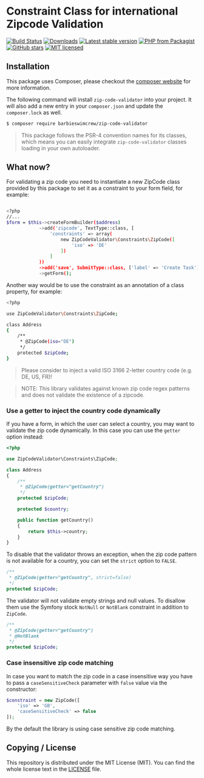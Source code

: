 # Constraint Class for international Zipcode Validation

[![Build Status](https://github.com/barbieswimcrew/zip-code-validator/actions/workflows/ci.yaml/badge.svg)](https://github.com/barbieswimcrew/zip-code-validator/actions/workflows/ci.yaml)
[![Downloads](https://img.shields.io/packagist/dt/barbieswimcrew/zip-code-validator.svg?style=flat-square)](https://packagist.org/packages/barbieswimcrew/zip-code-validator)
[![Latest stable version](https://img.shields.io/packagist/v/barbieswimcrew/zip-code-validator.svg?style=flat-square)](https://packagist.org/packages/barbieswimcrew/zip-code-validator)
[![PHP from Packagist](https://img.shields.io/packagist/php-v/barbieswimcrew/zip-code-validator.svg?style=flat-square)](./composer.json)
[![GitHub stars](https://img.shields.io/github/stars/barbieswimcrew/zip-code-validator.svg?style=flat-square&label=Stars&style=flat-square)](https://github.com/barbieswimcrew/zip-code-validator/stargazers)
[![MIT licensed](https://img.shields.io/github/license/barbieswimcrew/zip-code-validator.svg?style=flat-square)](https://github.com/barbieswimcrew/zip-code-validator/blob/master/LICENSE)

## Installation
This package uses Composer, please checkout the [composer website](https://getcomposer.org) for more information.

The following command will install `zip-code-validator` into your project. It will also add a new entry in your `composer.json` and update the `composer.lock` as well.

```bash
$ composer require barbieswimcrew/zip-code-validator
```

> This package follows the PSR-4 convention names for its classes, which means you can easily integrate `zip-code-validator` classes loading in your own autoloader.

## What now?
For validating a zip code you need to instantiate a new ZipCode class provided by this package to set it as a constraint to your form field, for example:

```bash

<?php
//...
$form = $this->createFormBuilder($address)
            ->add('zipcode', TextType::class, [
                'constraints' => array(
                    new ZipCodeValidator\Constraints\ZipCode([
                        'iso' => 'DE'
                    ])
                ]
            ))
            ->add('save', SubmitType::class, ['label' => 'Create Task'])
            ->getForm();
```

Another way would be to use the constraint as an annotation of a class property, for example:
```bash
<?php

use ZipCodeValidator\Constraints\ZipCode;

class Address
{
    /**
     * @ZipCode(iso="DE")
     */
    protected $zipCode;
}
```

>  Please consider to inject a valid ISO 3166 2-letter country code (e.g. DE, US, FR)!

>  NOTE: This library validates against known zip code regex patterns and does not validate the existence of a zipcode.

### Use a getter to inject the country code dynamically

If you have a form, in which the user can select a country, you may want to validate the zip code dynamically.
In this case you can use the `getter` option instead:

```php
<?php

use ZipCodeValidator\Constraints\ZipCode;

class Address
{
    /**
     * @ZipCode(getter="getCountry")
     */
    protected $zipCode;

    protected $country;

    public function getCountry()
    {
        return $this->country;
    }
}
```

To disable that the validator throws an exception, when the zip code pattern is not available for a country,
you can set the `strict` option to `FALSE`.

```php
/**
 * @ZipCode(getter="getCountry", strict=false)
 */
protected $zipCode;
```

The validator will not validate empty strings and null values. To disallow them use the Symfony stock `NotNull` or `NotBlank` constraint in addition to `ZipCode`.

```php
/**
 * @ZipCode(getter="getCountry")
 * @NotBlank 
 */
protected $zipCode;
```

### Case insensitive zip code matching
In case you want to match the zip code in a case insensitive way you have to pass a `caseSensitiveCheck` parameter with `false` value via the constructor:
```php
$constraint = new ZipCode([
    'iso' => 'GB', 
    'caseSensitiveCheck' => false
]);

```
By the default the library is using case sensitive zip code matching.

## Copying / License
This repository is distributed under the MIT License (MIT). You can find the whole license text in the [LICENSE](LICENSE) file.
